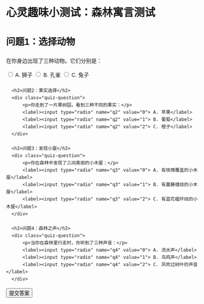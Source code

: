 <!DOCTYPE html>
<html lang="en">
<head>
  <meta charset="UTF-8">
  <meta name="viewport" content="width=device-width, initial-scale=1.0">
  <title>心灵趣味小测试：森林寓言测试</title>

  <!-- 嵌入CSS样式 -->
  <style>
    body {
      font-family: Arial, sans-serif;
      line-height: 1.6;
      margin: 30px;
    }
    h1, h2 {
      margin-bottom: 20px;
    }
    h2 {
      font-size: 24px;
    }
    .quiz-question {
      margin-bottom: 20px;
    }
    p {
      margin-bottom: 15px;
    }
  </style>

</head>
<body>
  <h1>心灵趣味小测试：森林寓言测试</h1>
  <h2>问题1：选择动物</h2>
  <div id="quiz-container">
      <!-- 添加问题和选项 -->
      <div class="quiz-question">
          <p>在你身边出现了三种动物。它们分别是：</p>
          <label><input type="radio" name="q1" value="0"> A. 狮子</label>
          <label><input type="radio" name="q1" value="1"> B. 孔雀</label>
          <label><input type="radio" name="q1" value="2"> C. 兔子</label>
      </div>
      
      <h2>问题2：果实选择</h2>
      <div class="quiz-question">
          <p>你走到了一片果树园，看到三种不同的果实：</p>
          <label><input type="radio" name="q2" value="0"> A. 苹果</label>
          <label><input type="radio" name="q2" value="1"> B. 葡萄</label>
          <label><input type="radio" name="q2" value="2"> C. 橙子</label>
      </div>
      
      <h2>问题3：发现小屋</h2>
      <div class="quiz-question">
          <p>你在森林中发现了三间美丽的小木屋：</p>
          <label><input type="radio" name="q3" value="0"> A. 有玫瑰覆盖的小木屋</label>
          <label><input type="radio" name="q3" value="1"> B. 有蔓藤缠绕的小木屋</label>
          <label><input type="radio" name="q3" value="2"> C. 有蓝花楹环绕的小木屋</label>
      </div>
      
      <h2>问题4：森林之声</h2>
      <div class="quiz-question">
          <p>当你在森林里行走时，你听到了三种声音：</p>
          <label><input type="radio" name="q4" value="0"> A. 流水声</label>
          <label><input type="radio" name="q4" value="1"> B. 鸟鸣声</label>
          <label><input type="radio" name="q4" value="2"> C. 风吹过树叶的声音</label>
      </div>
  </div>
  <button id="submit-btn">提交答案</button>
  <button id="reset-btn" style="display:none;">再测试一次</button>
  <div id="result" style="display:none;">
      <h2>测试结果：</h2>
      <p id="result-description"></p>
  </div>

  <!-- 嵌入JavaScript代码 -->
  <script>
    document.getElementById('submit-btn').onclick = function () {
        const answers = document.querySelectorAll('input[type="radio"]:checked');
        // 判断用户是否回答了所有问题
        if (answers.length < 4) {
            alert('请回答所有问题！');
            return;
        }

        // 根据答案生成测试结果
        const newResults = [
    [
        '狮子 - 勇敢：代表您内在的力量且具有勇气和果断，能够努力追求您的目标和梦想。',
        '孔雀 - 独特：代表您内在的力量且具有创造力和独创性，您喜欢展示自己的个性并走自己的路。',
        '兔子 - 亲和力：代表您内在的力量且具有温柔和亲切，您容易与周围的人建立融洽的关系。'
    ],
    [
        '苹果 - 知识：代表您精神养分的来源是通过学习和思考获得的，您不断追求知识和智慧。',
        '葡萄 - 友情：代表您精神养分的来源是建立深刻的友谊，您重视朋友并愿意为他们付出。',
        '橙子 - 健康和活力：代表您精神养分的来源是保持积极的生活态度、身心健康和活力。'
    ],
    [
        '玫瑰小屋 - 爱情：代表您安全感来源于爱情，您渴望与另一半共度美好时光，互相扶持。',
        '藤蔓小屋 - 事业：代表您安全感来源于事业上的成就，您扎实工作并追求卓越和成功。',
        '蓝花楹小屋 - 家庭和亲情：代表您安全感来源于家庭和亲情，您珍视家庭生活和与亲人的关系。'
    ],
    [
        '流水声 - 内心的平静：代表您心灵慰藉处在内心的平静，宁静的环境使您能够冷静思考、调整和恢复。',
        '鸟鸣声 - 欢乐：代表您心灵慰藉处在欢乐，愉快的气氛能带给您轻松的心情、乐观的精神面貌。',
        '风吹过树叶的声音 - 自由： 代表您心灵慰藉处在自由、无拘无束的生活方式，自由探索和追求梦想让您感到愉悦。'
    ]
];


        let resultDescription = '';

        answers.forEach(function (answer, index) {
            const value = parseInt(answer.value);
            resultDescription += `问题${index + 1}的选择是：${newResults[index][value]}<br>`;
        });

        // 展示结果
        document.getElementById('result-description').innerHTML = resultDescription;
        document.getElementById('result').style.display = 'block';
        document.getElementById('submit-btn').style.display = 'none';
        document.getElementById('reset-btn').style.display = 'inline-block';
    };

      document.getElementById('reset-btn').onclick = function () {
        // 重置所有选项
        const inputs = document.querySelectorAll('input[type="radio"]');
        inputs.forEach(function (input) {
            input.checked = false;
        });

        // 隐藏结果并显示提交按钮
        document.getElementById('result').style.display = 'none';
        document.getElementById('submit-btn').style.display = 'inline-block';
        document.getElementById('reset-btn').style.display = 'none';
    };
  </script>
</body>
</html
